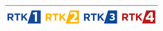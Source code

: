 | ![](https://raw.githubusercontent.com/RevGear/logo/master/Countries/XK/RTK-1.png) | ![](https://raw.githubusercontent.com/RevGear/logo/master/Countries/XK/RTK-2.png) | ![](https://raw.githubusercontent.com/RevGear/logo/master/Countries/XK/RTK-3.png) | ![](https://raw.githubusercontent.com/RevGear/logo/master/Countries/XK/RTK-4.png)  | 
|:---:|:---:|:---:|:---:| 	
